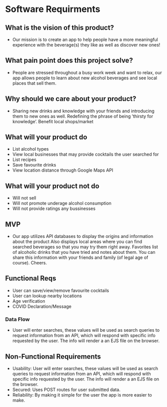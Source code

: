 # Software Requirments

## What is the vision of this product?

- Our mission is to create an app to help people have a more meaningful experience with the beverage(s) they like as well as discover new ones!

## What pain point does this project solve?

- People are stressed throughout a busy work week and want to relax, our app allows people to learn about new alcohol beverages and see local places that sell them.

## Why should we care about your product?

- Sharing new drinks and knowledge with your friends and introducing them to new ones as well. Redefining the phrase of being ’thirsty for knowledge’. Benefit local shops/market


## What will your product do


- List alcohol types
- View local businesses that may provide cocktails the user searched for
- List recipes
- Save favourite drinks
- View location distance through Google Maps API

## What will your product not do

- Will not sell
- Will not promote underage alcohol consumption
- Will not provide ratings any bussinesses

## MVP

- Our app utilizes API databases to display the origins and information about the product
Also displays local areas where you can find searched beverages so that you may try them right away. Favorites list of alcoholic drinks that you have tried and notes about them. You can share this information with your friends and family (of legal age of course). Cheers.

## Functional Reqs

- User can save/view/remove favourite cocktails
- User can lookup nearby locations
- Age verification
- COVID Declaration/Message

### Data Flow

- User will enter searches, these values will be used as search queries to request information from an API, which will respond with specific info requested by the user. The info will render a an EJS file on the browser.

## Non-Functional Requirements

- Usability: User will enter searches, these values will be used as search queries to request information from an API, which will respond with specific info requested by the user. The info will render a an EJS file on the browser.
- Secured: Uses POST routes for user submitted data.
- Reliability: By making it simple for the user the app is more easier to make.
